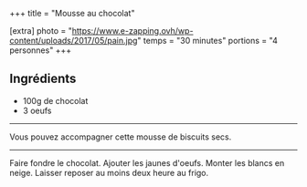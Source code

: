 +++
title = "Mousse au chocolat"

[extra]
photo = "https://www.e-zapping.ovh/wp-content/uploads/2017/05/pain.jpg"
temps = "30 minutes"
portions = "4 personnes"
+++

## Ingrédients

- 100g de chocolat
- 3 oeufs

---

Vous pouvez accompagner cette mousse de biscuits secs.

---

Faire fondre le chocolat.
Ajouter les jaunes d'oeufs.
Monter les blancs en neige.
Laisser reposer au moins deux heure au frigo.
